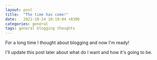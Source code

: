 ```yaml
---
layout: post
title:  "The time has come!"
date:   2021-10-24 10:19:04 +0300
categories: general
tags: general blogging thoughts
---
```

For a long time I thought about blogging and now I'm ready!


I'll update this post later about what do I want and how it's going to be.
